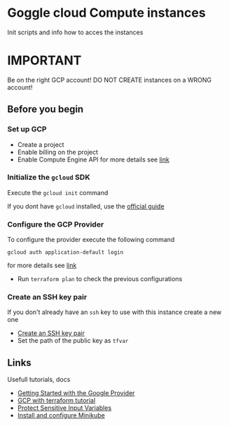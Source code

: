 # Goggle cloud Compute instances
Init scripts and info how to acces the instances

# IMPORTANT

Be on the right GCP account!
DO NOT CREATE instances on a WRONG account!

## Before you begin

### Set up GCP
* Create a project
* Enable billing on the project
* Enable Compute Engine API
for more details see [link](https://learn.hashicorp.com/tutorials/terraform/google-cloud-platform-build?in=terraform/gcp-get-started#set-up-gcp)


### Initialize the `gcloud` SDK

Execute the `gcloud init` command

If you dont have `gcloud` installed, use the [official guide](https://cloud.google.com/sdk/docs/install#installation_instructions)

### Configure the GCP Provider
To configure the provider execute the following command
```
gcloud auth application-default login
```
for more details see [link](https://registry.terraform.io/providers/hashicorp/google/latest/docs/guides/getting_started#configuring-the-provider)

* Run `terraform plan` to check the previous configurations

### Create an SSH key pair

If you don't already have an `ssh` key to use with this instance create a new one
* [Create an SSH key pair](https://cloud.google.com/compute/docs/connect/create-ssh-keys)
* Set the path of the public key as `tfvar`

## Links
Usefull tutorials, docs

* [Getting Started with the Google Provider](https://registry.terraform.io/providers/hashicorp/google/latest/docs/guides/getting_started#configuring-the-provider)
* [GCP with terraform tutorial](https://cloud.google.com/community/tutorials/getting-started-on-gcp-with-terraform)
* [Protect Sensitive Input Variables](https://learn.hashicorp.com/tutorials/terraform/sensitive-variables)
* [Install and configure Minikube](https://minikube.sigs.k8s.io/docs/start/)